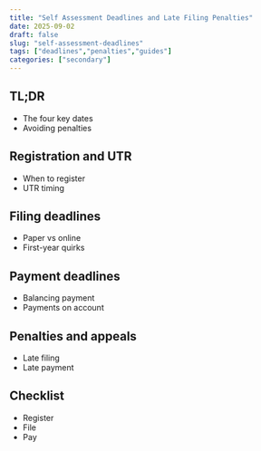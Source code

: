 ```yaml
---
title: "Self Assessment Deadlines and Late Filing Penalties"
date: 2025-09-02
draft: false
slug: "self-assessment-deadlines"
tags: ["deadlines","penalties","guides"]
categories: ["secondary"]
---
```


## TL;DR
- The four key dates
- Avoiding penalties

## Registration and UTR
- When to register
- UTR timing

## Filing deadlines
- Paper vs online
- First-year quirks

## Payment deadlines
- Balancing payment
- Payments on account

## Penalties and appeals
- Late filing
- Late payment

## Checklist
- Register
- File
- Pay
